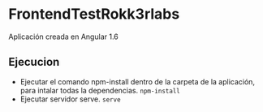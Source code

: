 # FrontendTestRokk3rlabs

Aplicación creada en Angular 1.6

## Ejecucion
* Ejecutar el comando npm-install dentro de la carpeta de la aplicación, para intalar todas la dependencias. 
 `npm-install`
* Ejecutar servidor serve.
 `serve`
